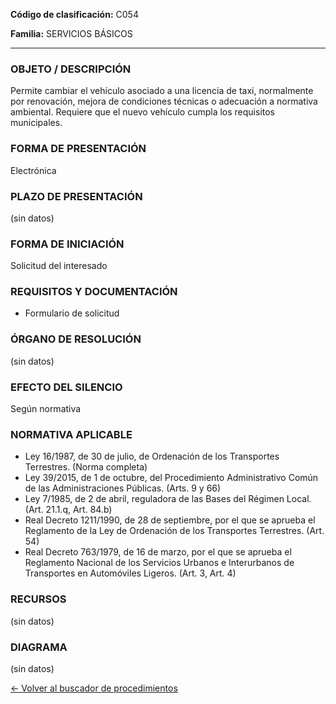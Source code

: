 
**Código de clasificación:** C054

**Familia:** SERVICIOS BÁSICOS

---

### OBJETO / DESCRIPCIÓN

Permite cambiar el vehículo asociado a una licencia de taxi, normalmente por renovación, mejora de condiciones técnicas o adecuación a normativa ambiental. Requiere que el nuevo vehículo cumpla los requisitos municipales.

### FORMA DE PRESENTACIÓN

Electrónica

### PLAZO DE PRESENTACIÓN

(sin datos)

### FORMA DE INICIACIÓN

Solicitud del interesado

### REQUISITOS Y DOCUMENTACIÓN

- Formulario de solicitud

### ÓRGANO DE RESOLUCIÓN

(sin datos)

### EFECTO DEL SILENCIO

Según normativa

### NORMATIVA APLICABLE

- Ley 16/1987, de 30 de julio, de Ordenación de los Transportes Terrestres. (Norma completa)
- Ley 39/2015, de 1 de octubre, del Procedimiento Administrativo Común de las Administraciones Públicas. (Arts. 9 y 66)
- Ley 7/1985, de 2 de abril, reguladora de las Bases del Régimen Local. (Art. 21.1.q, Art. 84.b)
- Real Decreto 1211/1990, de 28 de septiembre, por el que se aprueba el Reglamento de la Ley de Ordenación de los Transportes Terrestres. (Art. 54)
- Real Decreto 763/1979, de 16 de marzo, por el que se aprueba el Reglamento Nacional de los Servicios Urbanos e Interurbanos de Transportes en Automóviles Ligeros. (Art. 3, Art. 4)

### RECURSOS

(sin datos)

### DIAGRAMA

(sin datos)

[← Volver al buscador de procedimientos](../buscador.md)
